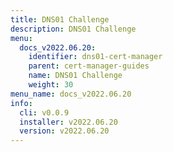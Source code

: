 ```yaml
---
title: DNS01 Challenge
description: DNS01 Challenge
menu:
  docs_v2022.06.20:
    identifier: dns01-cert-manager
    parent: cert-manager-guides
    name: DNS01 Challenge
    weight: 30
menu_name: docs_v2022.06.20
info:
  cli: v0.0.9
  installer: v2022.06.20
  version: v2022.06.20
---
```


